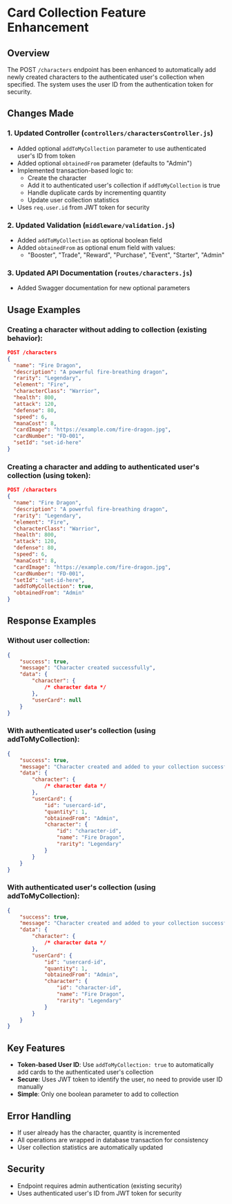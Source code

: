 # Card Collection Feature Enhancement

## Overview

The POST `/characters` endpoint has been enhanced to automatically add newly created characters to the authenticated user's collection when specified. The system uses the user ID from the authentication token for security.

## Changes Made

### 1. Updated Controller (`controllers/charactersController.js`)

-   Added optional `addToMyCollection` parameter to use authenticated user's ID from token
-   Added optional `obtainedFrom` parameter (defaults to "Admin")
-   Implemented transaction-based logic to:
    -   Create the character
    -   Add it to authenticated user's collection if `addToMyCollection` is true
    -   Handle duplicate cards by incrementing quantity
    -   Update user collection statistics
-   Uses `req.user.id` from JWT token for security

### 2. Updated Validation (`middleware/validation.js`)

-   Added `addToMyCollection` as optional boolean field
-   Added `obtainedFrom` as optional enum field with values:
    -   "Booster", "Trade", "Reward", "Purchase", "Event", "Starter", "Admin"

### 3. Updated API Documentation (`routes/characters.js`)

-   Added Swagger documentation for new optional parameters

## Usage Examples

### Creating a character without adding to collection (existing behavior):

```json
POST /characters
{
  "name": "Fire Dragon",
  "description": "A powerful fire-breathing dragon",
  "rarity": "Legendary",
  "element": "Fire",
  "characterClass": "Warrior",
  "health": 800,
  "attack": 120,
  "defense": 80,
  "speed": 6,
  "manaCost": 8,
  "cardImage": "https://example.com/fire-dragon.jpg",
  "cardNumber": "FD-001",
  "setId": "set-id-here"
}
```

### Creating a character and adding to authenticated user's collection (using token):

```json
POST /characters
{
  "name": "Fire Dragon",
  "description": "A powerful fire-breathing dragon",
  "rarity": "Legendary",
  "element": "Fire",
  "characterClass": "Warrior",
  "health": 800,
  "attack": 120,
  "defense": 80,
  "speed": 6,
  "manaCost": 8,
  "cardImage": "https://example.com/fire-dragon.jpg",
  "cardNumber": "FD-001",
  "setId": "set-id-here",
  "addToMyCollection": true,
  "obtainedFrom": "Admin"
}
```

## Response Examples

### Without user collection:

```json
{
    "success": true,
    "message": "Character created successfully",
    "data": {
        "character": {
            /* character data */
        },
        "userCard": null
    }
}
```

### With authenticated user's collection (using addToMyCollection):

```json
{
    "success": true,
    "message": "Character created and added to your collection successfully",
    "data": {
        "character": {
            /* character data */
        },
        "userCard": {
            "id": "usercard-id",
            "quantity": 1,
            "obtainedFrom": "Admin",
            "character": {
                "id": "character-id",
                "name": "Fire Dragon",
                "rarity": "Legendary"
            }
        }
    }
}
```

### With authenticated user's collection (using addToMyCollection):

```json
{
    "success": true,
    "message": "Character created and added to your collection successfully",
    "data": {
        "character": {
            /* character data */
        },
        "userCard": {
            "id": "usercard-id",
            "quantity": 1,
            "obtainedFrom": "Admin",
            "character": {
                "id": "character-id",
                "name": "Fire Dragon",
                "rarity": "Legendary"
            }
        }
    }
}
```

## Key Features

-   **Token-based User ID**: Use `addToMyCollection: true` to automatically add cards to the authenticated user's collection
-   **Secure**: Uses JWT token to identify the user, no need to provide user ID manually
-   **Simple**: Only one boolean parameter to add to collection

## Error Handling

-   If user already has the character, quantity is incremented
-   All operations are wrapped in database transaction for consistency
-   User collection statistics are automatically updated

## Security

-   Endpoint requires admin authentication (existing security)
-   Uses authenticated user's ID from JWT token for security
